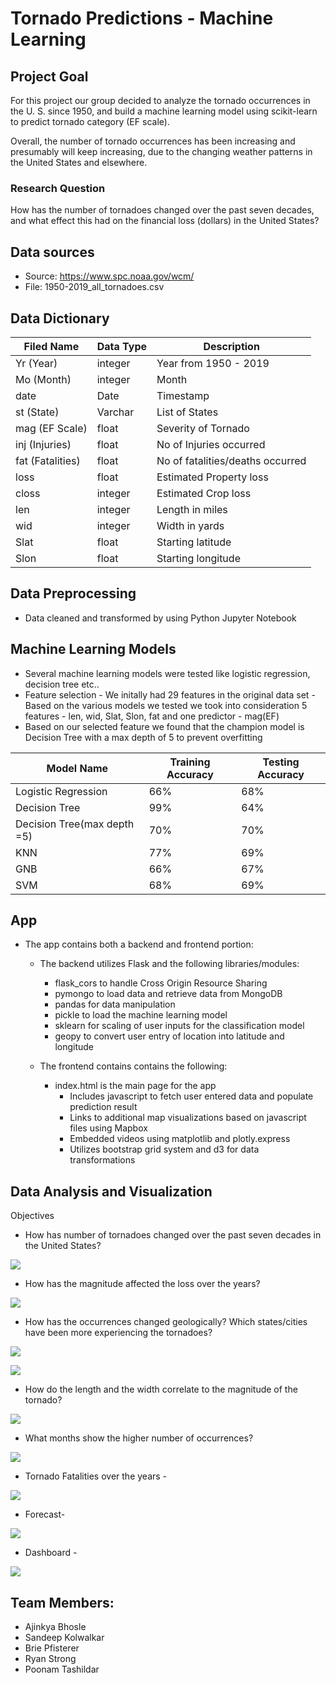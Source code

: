 # Tornado Predictions - Machine Learning

## Project Goal

For this project our group decided to analyze the tornado occurrences in the U. S. since 1950, and build a machine learning model using scikit-learn to predict tornado category (EF scale).

Overall, the number of tornado occurrences has been increasing and presumably will keep increasing, due to the changing weather patterns in the United States and elsewhere.

### Research Question

How has the number of tornadoes changed over the past seven decades, and what effect this had on the financial loss (dollars) in the United States?

## Data sources

  * Source: https://www.spc.noaa.gov/wcm/ 
  * File: 1950-2019_all_tornadoes.csv

## Data Dictionary

|Filed Name |Data Type |Description
| ---- | ---- | ---- |
Yr (Year) |	integer	| Year from 1950 - 2019 |
Mo (Month)|	integer	| Month 
date	     | Date	   | Timestamp
st (State)| Varchar	| List of States 
mag (EF Scale) |	float |	Severity of Tornado
inj (Injuries) |	float	| No of Injuries occurred
fat (Fatalities) |	float	| No of fatalities/deaths occurred
loss 	| float	| Estimated Property loss
closs |	integer |	Estimated Crop loss
len |	integer	| Length in miles
wid	| integer	| Width in yards
Slat | 	float	| Starting latitude
Slon | float	 | Starting longitude

## Data Preprocessing

  - Data cleaned and transformed by using Python Jupyter Notebook
 
## Machine Learning Models

  - Several machine learning models were tested like logistic regression, decision tree etc..
  - Feature selection
        - We initally had 29 features in the original data set
        - Based on the various models we tested we took into consideration 5 features - len, wid, Slat, Slon, fat and one predictor - mag(EF)
  - Based on our selected feature we found that the champion model is Decision Tree with a max depth of 5 to prevent overfitting

 |Model Name |Training Accuracy |Testing Accuracy
| ---- | ---- | ---- |
Logistic Regression |	66%	| 68% |
Decision Tree |	99%	| 64% |
Decision Tree(max depth =5) |	70%	| 70% |
KNN |	77%	| 69% |
GNB | 66% | 67% |
SVM |	68%	| 69% |

## App

- The app contains both a backend and frontend portion:

  - The backend utilizes Flask and the following libraries/modules:
    - flask_cors to handle Cross Origin Resource Sharing
    - pymongo to load data and retrieve data from MongoDB
    - pandas for data manipulation
    - pickle to load the machine learning model
    - sklearn for scaling of user inputs for the classification model
    - geopy to convert user entry of location into latitude and longitude

  - The frontend contains contains the following:
    - index.html is the main page for the app
      - Includes javascript to fetch user entered data and populate prediction result
      - Links to additional map visualizations based on javascript files using Mapbox
      - Embedded videos using matplotlib and plotly.express
      - Utilizes bootstrap grid system and d3 for data transformations

## Data Analysis and Visualization

Objectives
* How has number of tornadoes changed over the past seven decades in the United States?

![](https://github.com/tornado-predictions/tornado/blob/poonam/poonam_final_project_ML/images/tornado%20occurrences%20over%20the%20years%20-%20animation.png)

* How has the magnitude affected the loss over the years?

![](https://github.com/tornado-predictions/tornado/blob/poonam/poonam_final_project_ML/images/Analysis-%20Loss%20(Dollars)%20vs%20Magnitude.png)

* How has the occurrences changed geologically? Which states/cities have been more experiencing the tornadoes?

![](https://github.com/tornado-predictions/tornado/blob/poonam/poonam_final_project_ML/images/frequency-choropleth-%20animation.png)

![](https://github.com/tornado-predictions/tornado/blob/poonam/poonam_final_project_ML/images/tornado%20frequency-%20animation.png)

* How do the length and the width correlate to the magnitude of the tornado?

![](https://github.com/tornado-predictions/tornado/blob/poonam/poonam_final_project_ML/images/Analysis-%20Length%20and%20Width.png)

* What months show the higher number of occurrences?

![](https://github.com/tornado-predictions/tornado/blob/poonam/poonam_final_project_ML/images/Analysis-%20occurrences%20in%20each%20month%20over%20the%20years.png)

* Tornado Fatalities over the years -

![](https://github.com/tornado-predictions/tornado/blob/poonam/poonam_final_project_ML/images/fatalities-choropleth-%20animation.png)

* Forecast-

![](https://github.com/tornado-predictions/tornado/blob/poonam/poonam_final_project_ML/images/Forecast-%20tornado%20occurrences%20over%20the%20years.png)

* Dashboard - 

![](https://github.com/tornado-predictions/tornado/blob/poonam/poonam_final_project_ML/images/tornado%20prediction%20dashboard.png)

## Team Members:

* Ajinkya Bhosle
* Sandeep Kolwalkar
* Brie Pfisterer
* Ryan Strong
* Poonam Tashildar
